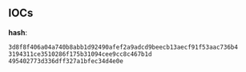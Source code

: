 
## IOCs

__hash__:

```text
3d8f8f406a04a740b8abb1d92490afef2a9adcd9beecb13aecf91f53aac736b4
3194311ce3510286f175b31094cee9cc8c467b1d
495402773d336dff327a1bfec34d4e0e
```
